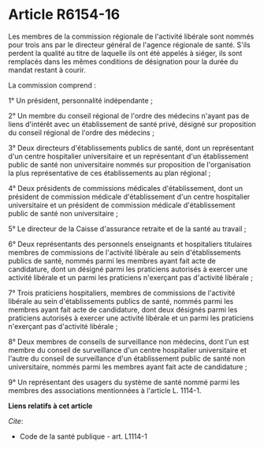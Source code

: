 # Article R6154-16

Les membres de la commission régionale de l'activité libérale sont nommés pour trois ans par le directeur général de l'agence
régionale de santé. S'ils perdent la qualité au titre de laquelle ils ont été appelés à siéger, ils sont remplacés dans les
mêmes conditions de désignation pour la durée du mandat restant à courir.

La commission comprend :

1° Un président, personnalité indépendante ;

2° Un membre du conseil régional de l'ordre des médecins n'ayant pas de liens d'intérêt avec un établissement de santé privé,
désigné sur proposition du conseil régional de l'ordre des médecins ;

3° Deux directeurs d'établissements publics de santé, dont un représentant d'un centre hospitalier universitaire et un
représentant d'un établissement public de santé non universitaire nommés sur proposition de l'organisation la plus
représentative de ces établissements au plan régional ;

4° Deux présidents de commissions médicales d'établissement, dont un président de commission médicale d'établissement d'un
centre hospitalier universitaire et un président de commission médicale d'établissement public de santé non universitaire ;

5° Le directeur de la Caisse d'assurance retraite et de la santé au travail ;

6° Deux représentants des personnels enseignants et hospitaliers titulaires membres de commissions de l'activité libérale au
sein d'établissements publics de santé, nommés parmi les membres ayant fait acte de candidature, dont un désigné parmi les
praticiens autorisés à exercer une activité libérale et un parmi les praticiens n'exerçant pas d'activité libérale ;

7° Trois praticiens hospitaliers, membres de commissions de l'activité libérale au sein d'établissements publics de santé,
nommés parmi les membres ayant fait acte de candidature, dont deux désignés parmi les praticiens autorisés à exercer une
activité libérale et un parmi les praticiens n'exerçant pas d'activité libérale ;

8° Deux membres de conseils de surveillance non médecins, dont l'un est membre du conseil de surveillance d'un centre
hospitalier universitaire et l'autre du conseil de surveillance d'un établissement public de santé non universitaire, nommés
parmi les membres ayant fait acte de candidature ;

9° Un représentant des usagers du système de santé nommé parmi les membres des associations mentionnées à l'article L.
1114-1.

**Liens relatifs à cet article**

_Cite_:

  - Code de la santé publique - art. L1114-1
